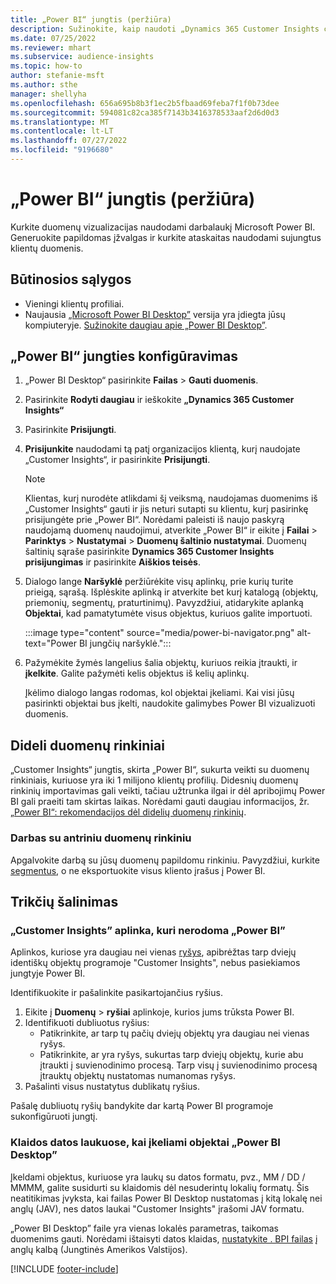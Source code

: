 ```yaml
---
title: „Power BI“ jungtis (peržiūra)
description: Sužinokite, kaip naudoti „Dynamics 365 Customer Insights connector“ programoje „Power BI“.
ms.date: 07/25/2022
ms.reviewer: mhart
ms.subservice: audience-insights
ms.topic: how-to
author: stefanie-msft
ms.author: sthe
manager: shellyha
ms.openlocfilehash: 656a695b8b3f1ec2b5fbaad69feba7f1f0b73dee
ms.sourcegitcommit: 594081c82ca385f7143b3416378533aaf2d6d0d3
ms.translationtype: MT
ms.contentlocale: lt-LT
ms.lasthandoff: 07/27/2022
ms.locfileid: "9196680"
---
```

# <a name="power-bi-connector-preview"></a>„Power BI“ jungtis (peržiūra)

Kurkite duomenų vizualizacijas naudodami darbalaukį Microsoft Power BI. Generuokite papildomas įžvalgas ir kurkite ataskaitas naudodami sujungtus klientų duomenis.

## <a name="prerequisites"></a>Būtinosios sąlygos

- Vieningi klientų profiliai.
- Naujausia [„Microsoft Power BI Desktop”](https://powerbi.microsoft.com/desktop/) versija yra įdiegta jūsų kompiuteryje. [Sužinokite daugiau apie „Power BI Desktop”](/power-bi/desktop-what-is-desktop).

## <a name="configure-the-connector-for-power-bi"></a>„Power BI“ jungties konfigūravimas

1. „Power BI Desktop“ pasirinkite **Failas** > **Gauti duomenis**.

1. Pasirinkite **Rodyti daugiau** ir ieškokite **„Dynamics 365 Customer Insights“**

1. Pasirinkite **Prisijungti**.

1. **Prisijunkite** naudodami tą patį organizacijos klientą, kurį naudojate „Customer Insights“, ir pasirinkite **Prisijungti**.
   > [!NOTE]
   > Klientas, kurį nurodėte atlikdami šį veiksmą, naudojamas duomenims iš „Customer Insights“ gauti ir jis neturi sutapti su klientu, kurį pasirinkę prisijungėte prie „Power BI“. Norėdami paleisti iš naujo paskyrą naudojamą duomenų naudojimui, atverkite „Power BI“ ir eikite į **Failai** > **Parinktys** > **Nustatymai** > **Duomenų šaltinio nustatymai**. Duomenų šaltinių sąraše pasirinkite **Dynamics 365 Customer Insights prisijungimas** ir pasirinkite **Aiškios teisės**.  

1. Dialogo lange **Naršyklė** peržiūrėkite visų aplinkų, prie kurių turite prieigą, sąrašą. Išplėskite aplinką ir atverkite bet kurį katalogą (objektų, priemonių, segmentų, praturtinimų). Pavyzdžiui, atidarykite aplanką **Objektai**, kad pamatytumėte visus objektus, kuriuos galite importuoti.

   :::image type="content" source="media/power-bi-navigator.png" alt-text="Power BI jungčių naršyklė.":::

1. Pažymėkite žymės langelius šalia objektų, kuriuos reikia įtraukti, ir **įkelkite**. Galite pažymėti kelis objektus iš kelių aplinkų.

   Įkėlimo dialogo langas rodomas, kol objektai įkeliami. Kai visi jūsų pasirinkti objektai bus įkelti, naudokite galimybes Power BI vizualizuoti duomenis.

## <a name="large-data-sets"></a>Dideli duomenų rinkiniai

„Customer Insights“ jungtis, skirta „Power BI“, sukurta veikti su duomenų rinkiniais, kuriuose yra iki 1 milijono klientų profilių. Didesnių duomenų rinkinių importavimas gali veikti, tačiau užtrunka ilgai ir dėl apribojimų Power BI gali praeiti tam skirtas laikas. Norėdami gauti daugiau informacijos, žr. [„Power BI“: rekomendacijos dėl didelių duomenų rinkinių](/power-bi/admin/service-premium-what-is#large-datasets).

### <a name="work-with-a-subset-of-data"></a>Darbas su antriniu duomenų rinkiniu

Apgalvokite darbą su jūsų duomenų papildomu rinkiniu. Pavyzdžiui, kurkite [segmentus](segments.md), o ne eksportuokite visus kliento įrašus į Power BI.

## <a name="troubleshooting"></a>Trikčių šalinimas

### <a name="customer-insights-environment-doesnt-show-in-power-bi"></a>„Customer Insights” aplinka, kuri nerodoma „Power BI”

Aplinkos, kuriose yra daugiau nei vienas [ryšys](relationships.md), apibrėžtas tarp dviejų identiškų objektų programoje "Customer Insights", nebus pasiekiamos jungtyje Power BI.

Identifikuokite ir pašalinkite pasikartojančius ryšius.

1. Eikite į **Duomenų** > **ryšiai** aplinkoje, kurios jums trūksta Power BI.
1. Identifikuoti dubliuotus ryšius:
   - Patikrinkite, ar tarp tų pačių dviejų objektų yra daugiau nei vienas ryšys.
   - Patikrinkite, ar yra ryšys, sukurtas tarp dviejų objektų, kurie abu įtraukti į suvienodinimo procesą. Tarp visų į suvienodinimo procesą įtrauktų objektų nustatomas numanomas ryšys.
1. Pašalinti visus nustatytus dublikatų ryšius.

Pašalę dubliuotų ryšių bandykite dar kartą Power BI programoje sukonfigūruoti jungtį.

### <a name="errors-on-date-fields-when-loading-entities-in-power-bi-desktop"></a>Klaidos datos laukuose, kai įkeliami objektai „Power BI Desktop”

Įkeldami objektus, kuriuose yra laukų su datos formatu, pvz., MM / DD / MMMM, galite susidurti su klaidomis dėl nesuderintų lokalių formatų. Šis neatitikimas įvyksta, kai failas Power BI Desktop nustatomas į kitą lokalę nei anglų (JAV), nes datos laukai "Customer Insights" įrašomi JAV formatu.

„Power BI Desktop” faile yra vienas lokalės parametras, taikomas duomenims gauti. Norėdami ištaisyti datos klaidas, [nustatykite . BPI failas](/power-bi/fundamentals/supported-languages-countries-regions#choose-the-language-or-locale-of-power-bi-desktop) į anglų kalbą (Jungtinės Amerikos Valstijos).

[!INCLUDE [footer-include](includes/footer-banner.md)]

